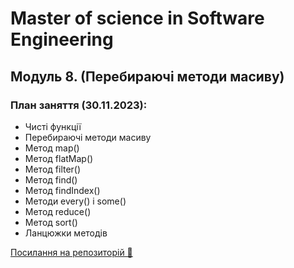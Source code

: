 # Master of science in Software Engineering

## Модуль 8. (Перебираючі методи масиву)

### План заняття (30.11.2023):

- Чисті функції
- Перебираючі методи масиву
- Метод map()
- Метод flatMap()
- Метод filter()
- Метод find()
- Метод findIndex()
- Методи every() і some()
- Метод reduce()
- Метод sort()
- Ланцюжки методів

[Посилання на репозиторій 🍫](https://github.com/ArtemRysich/University_2/tree/main/Lesson_8)
